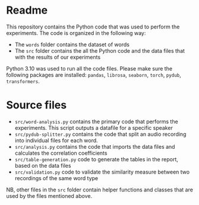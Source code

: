 # Readme
This repository contains the Python code that was used to perform the experiments.
The code is organized in the following way:
- The `words` folder contains the dataset of words
- The `src` folder contains the all the Python code and the data files that with the results of our experiments

Python 3.10 was used to run all the code files. Please make sure the following packages are installed:
`pandas`, `librosa`, `seaborn`, `torch`, `pydub`, `transformers`.

# Source files
- `src/word-analysis.py` contains the primary code that performs the experiments. This script outputs a datafile for a
specific speaker
- `src/pydub-splitter.py` contains the code that split an audio recording into individual files for each word.
- `src/analysis.py` contains the code that imports the data files and calculates the correlation coefficients
- `src/table-generation.py` code to generate the tables in the report, based on the data files
- `src/validation.py` code to validate the similarity measure between two recordings of the same word type

NB, other files in the `src` folder contain helper functions and classes that are used by the files mentioned above.


